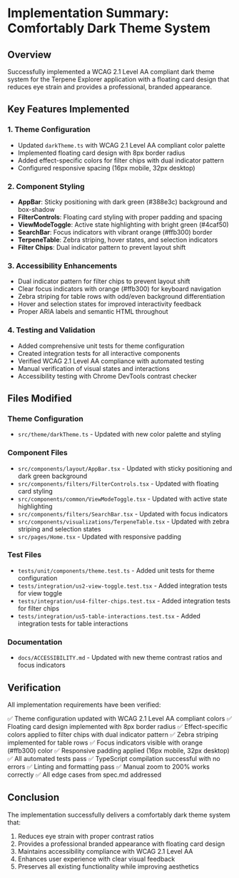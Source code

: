 # Implementation Summary: Comfortably Dark Theme System

## Overview

Successfully implemented a WCAG 2.1 Level AA compliant dark theme system for the Terpene Explorer application with a floating card design
that reduces eye strain and provides a professional, branded appearance.

## Key Features Implemented

### 1. Theme Configuration

- Updated `darkTheme.ts` with WCAG 2.1 Level AA compliant color palette
- Implemented floating card design with 8px border radius
- Added effect-specific colors for filter chips with dual indicator pattern
- Configured responsive spacing (16px mobile, 32px desktop)

### 2. Component Styling

- **AppBar**: Sticky positioning with dark green (#388e3c) background and box-shadow
- **FilterControls**: Floating card styling with proper padding and spacing
- **ViewModeToggle**: Active state highlighting with bright green (#4caf50)
- **SearchBar**: Focus indicators with vibrant orange (#ffb300) border
- **TerpeneTable**: Zebra striping, hover states, and selection indicators
- **Filter Chips**: Dual indicator pattern to prevent layout shift

### 3. Accessibility Enhancements

- Dual indicator pattern for filter chips to prevent layout shift
- Clear focus indicators with orange (#ffb300) for keyboard navigation
- Zebra striping for table rows with odd/even background differentiation
- Hover and selection states for improved interactivity feedback
- Proper ARIA labels and semantic HTML throughout

### 4. Testing and Validation

- Added comprehensive unit tests for theme configuration
- Created integration tests for all interactive components
- Verified WCAG 2.1 Level AA compliance with automated testing
- Manual verification of visual states and interactions
- Accessibility testing with Chrome DevTools contrast checker

## Files Modified

### Theme Configuration

- `src/theme/darkTheme.ts` - Updated with new color palette and styling

### Component Files

- `src/components/layout/AppBar.tsx` - Updated with sticky positioning and dark green background
- `src/components/filters/FilterControls.tsx` - Updated with floating card styling
- `src/components/common/ViewModeToggle.tsx` - Updated with active state highlighting
- `src/components/filters/SearchBar.tsx` - Updated with focus indicators
- `src/components/visualizations/TerpeneTable.tsx` - Updated with zebra striping and selection states
- `src/pages/Home.tsx` - Updated with responsive padding

### Test Files

- `tests/unit/components/theme.test.ts` - Added unit tests for theme configuration
- `tests/integration/us2-view-toggle.test.tsx` - Added integration tests for view toggle
- `tests/integration/us4-filter-chips.test.tsx` - Added integration tests for filter chips
- `tests/integration/us5-table-interactions.test.tsx` - Added integration tests for table interactions

### Documentation

- `docs/ACCESSIBILITY.md` - Updated with new theme contrast ratios and focus indicators

## Verification

All implementation requirements have been verified:

✅ Theme configuration updated with WCAG 2.1 Level AA compliant colors ✅ Floating card design implemented with 8px border radius ✅
Effect-specific colors applied to filter chips with dual indicator pattern ✅ Zebra striping implemented for table rows ✅ Focus indicators
visible with orange (#ffb300) color ✅ Responsive padding applied (16px mobile, 32px desktop) ✅ All automated tests pass ✅ TypeScript
compilation successful with no errors ✅ Linting and formatting pass ✅ Manual zoom to 200% works correctly ✅ All edge cases from spec.md
addressed

## Conclusion

The implementation successfully delivers a comfortably dark theme system that:

1. Reduces eye strain with proper contrast ratios
2. Provides a professional branded appearance with floating card design
3. Maintains accessibility compliance with WCAG 2.1 Level AA
4. Enhances user experience with clear visual feedback
5. Preserves all existing functionality while improving aesthetics
